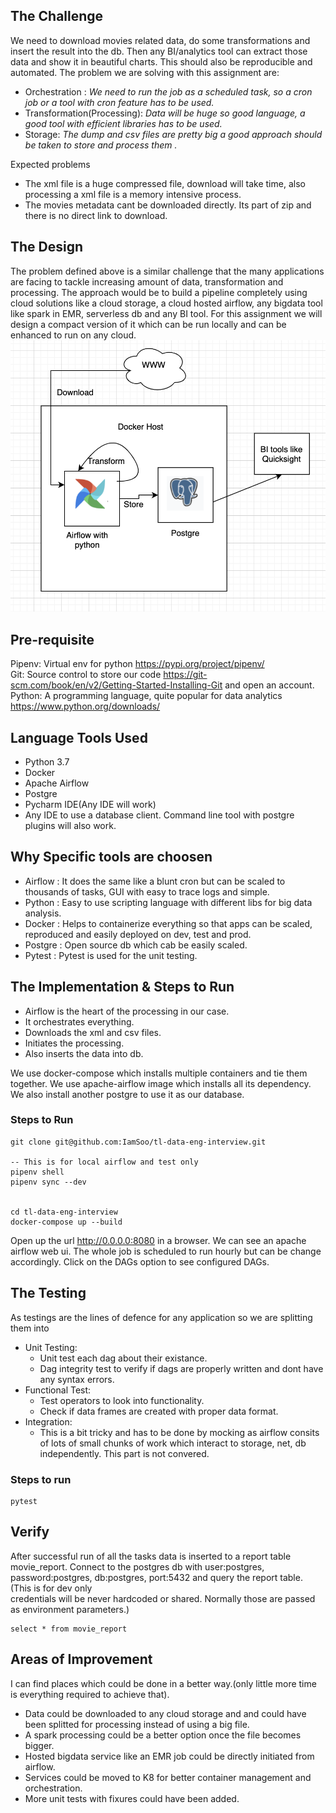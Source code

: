 ## The Challenge
We need to download movies related data, do some transformations and insert the result into the db. Then any BI/analytics
tool can extract those data and show it in beautiful charts. This should also be reproducible and automated. The problem we are solving with
this assignment are:  

* Orchestration : *We need to run the job as a scheduled task, so a cron job or a tool with cron feature has to be used.*
* Transformation(Processing): *Data will be huge so good language, a good tool with efficient libraries has to be used.*
* Storage: *The dump and csv files are pretty big a good approach should be taken to store and process them .*

Expected problems
- The xml file is a huge compressed file, download will take time, also processing a xml file is a memory intensive process.
- The movies metadata cant be downloaded directly. Its part of zip and there is no direct link to download.

## The Design
The problem defined above is a similar challenge that the many applications are facing to tackle increasing amount of data, transformation
and processing. The approach would be to build a pipeline completely using cloud solutions like a cloud storage, a cloud hosted airflow, any bigdata tool like spark in EMR, serverless db and any BI tool.
For this assignment we will design a compact version of it which can be run locally and can be enhanced to run on any cloud.
![Alt text](design.png?raw=true "Design")

## Pre-requisite
Pipenv: Virtual env for python https://pypi.org/project/pipenv/  
Git: Source control to store our code https://git-scm.com/book/en/v2/Getting-Started-Installing-Git and open an account.    
Python: A programming language, quite popular for data analytics https://www.python.org/downloads/

## Language Tools Used
* Python 3.7
* Docker
* Apache Airflow
* Postgre
* Pycharm IDE(Any IDE will work)
* Any IDE to use a database client. Command line tool with postgre plugins will also work.


## Why Specific tools are choosen
* Airflow : It does the same like a blunt cron but can be scaled to thousands of tasks, GUI with easy to trace logs and simple.
* Python : Easy to use scripting language with different libs for big data analysis.
* Docker : Helps to containerize everything so that apps can be scaled, reproduced and easily deployed on dev, test and prod.
* Postgre : Open source db which cab be easily scaled.
* Pytest : Pytest is used for the unit testing.

## The Implementation & Steps to Run
* Airflow is the heart of the processing in our case.
* It orchestrates everything.
* Downloads the xml and csv files.
* Initiates the processing.
* Also inserts the data into db.

We use docker-compose which installs multiple containers and tie them together. We use apache-airflow image which installs all its
dependency. We also install another postgre to use it as our database.

### Steps to Run
```
git clone git@github.com:IamSoo/tl-data-eng-interview.git

-- This is for local airflow and test only
pipenv shell
pipenv sync --dev


cd tl-data-eng-interview
docker-compose up --build
```

Open up the url http://0.0.0.0:8080 in a browser. We can see an apache airflow web ui. The whole job is scheduled to run hourly
but can be change accordingly. Click on the DAGs option to see configured DAGs.


## The Testing
As testings are the lines of defence for any application so we are splitting them into
* Unit Testing:  
   * Unit test each dag about their existance.
   * Dag integrity test to verify if dags are properly written and dont have any syntax errors.
* Functional Test:
    * Test operators to look into functionality.
    * Check if data frames are created with proper data format.
* Integration:
    * This is a bit tricky and has to be done by mocking as airflow consits of lots of small chunks of work
    which interact to storage, net, db independently. This part is not convered.

### Steps to run
```buildoutcfg
pytest
```

## Verify
After successful run of all the tasks data is inserted to a report table movie_report.
Connect to the postgres db with user:postgres, password:postgres, db:postgres, port:5432 and query the report table. (This is for dev only  
credentials will be never hardcoded or shared. Normally those are passed as environment parameters.)

```buildoutcfg
select * from movie_report
```

 
 ## Areas of Improvement
I can find places which could be done in a better way.(only little more time is everything required to achieve that).
* Data could be downloaded to any cloud storage and and could have been splitted for processing instead of using a big file.
* A spark processing could be a better option once the file becomes bigger.
* Hosted bigdata service like an EMR job could be directly initiated from airflow.
* Services could be moved to K8 for better container management and orchestration.
* More unit tests with fixures could have been added.





